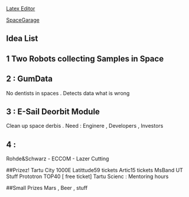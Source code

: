 [Latex Editor](http://www.latexeditor.org/)

[SpaceGarage](http://garage48.org/events/spacetech)

## Idea List

## 1 Two Robots collecting Samples in Space

## 2 : GumData 
No dentists in spaces . Detects data what is wrong

## 3 : E-Sail Deorbit Module
Clean up space derbis . 
Need : Enginere , Developers , Investors

## 4 : 



Rohde&Schwarz - 
ECCOM - Lazer Cutting

##Prizez! 
Tartu City 1000E
Latittude59 tickets
Artic15 tickets
MsBand
UT Stuff
Prototron TOP40 [ free ticket]
Tartu Scienc : Mentoring hours

##Small Prizes
Mars , Beer ,  stuff



